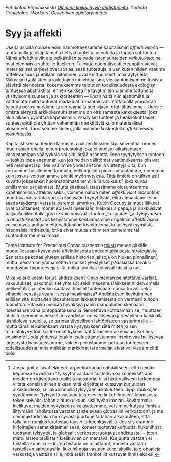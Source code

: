 _Pohdintaa kirjoituksesta [Olemme kaikki hyvin ahdistuneita](https://toimitus.co/2018/07/02/olemme-kaikki-hyvin-ahdistuneita/). Yhdeltä CrimethInc. Workers’ Collectiven opintoryhmältä._

# Syy ja affekti

Useita asioita nousee esiin hahmottaessamme kapitalismin _affektiivisena_ — tuottamalla ja ylläpitämällä tiettyjä tunteita, asenteita ja tapoja suhtautua. Nämä affektit eivät ole pelkästään taloudellisten suhteiden _vaikutuksia_; ne ovat olennaisia suhteille itselleen. Taloutta näennäisesti eteenpäin vievät materiaaliset tarpeet ovat sosiaalisesti tuotettuja, aivan kuten niiden vaatima tottelevaisuus ja erillään pitäminen ovat kulttuurisesti määräytyneitä. Nykyajan työläisten ja kuluttajien individualismi, vieraantumisemme toisista elävistä olennoista, kokemuksemme talouden todellisuudesta ekologian tuntuessa abstraktilta, ennen kaikkea ne tavat miten olemme tottuneita yksityisomaisuuteen ja auktoriteettiin — ilman näitä niin ajattomilta ja välttämättömiltä tuntuvat markkinat romahtaisivat. Yrittämällä ymmärtää taloutta pörssimarkkinoita seuraamalla sen sijaan, että lähtisimme liikkeelle omista eletystä arkikokemuksistamme on oire samasta katkoksesta, joka alun alkaen pyörittää kapitalismia. Yksityiset tunteet ja henkilökohtaiset suhteet eivät ole yhtään vähemmän merkittäviä kuin materiaaliset olosuhteet. Tarvitsemme kielen, jolla voimme keskustella _affektiivisista olosuhteista_.

Kapitalistisen suhteiden tarkastelu näiden linssien läpi selventää, monen muun asian ohella, miten protestointi joka ei onnistu oikaisemaan vastustamiaan vääryyksiä voi silti jättää osanottajilleen tyydytyksen tunteen — joskus jopa enemmän kun jos heidän välittömät vaatimuksensa olisivat heti menneet läpi. Me vaalimme yhdessä toreilla vietettyjä öitä, kun kerroimme toisillemme tarinoita, hetkiä jolloin pidimme pintamme, enemmän kuin joskus voittamiamme pieniä myönnytyksiä. Tätä ilmiötä on tähän asti kuvattu jokseenkin huolimattomasti termillä ”arvokkuus”, joka kuvaa omillamme pärjäämistä. Mutta käsitteellistäessämme olosuhteemme kapitalismissa affektiiviseksi, voimme nähdä miten _affektiiviset olosuhteet_ muuttava vastarinta voi olla itsessään tyydyttävää, eikä ainoastaan keino saada täydempi vatsa ja parempi lämmitys. Kuten Occupy ja muut liikkeet ovat osoittaneet, monet söisivät mielellään hiekkaisia papuja ja nukkuisivat paljaalla tiilimatolla, jos he vain voisivat irtautua _kurjuudest_a, _tylsyydestä_ ja _ahdistuksesta_! Jos kehystämme kohtaamamme ongelmat affektiivisina voi se myös auttaa meitä välttämään tavoittelemasta tai hyväksymästä näennäisiä ratkaisuja, jotka eivät muuta sitä miten tunnemme tai suhtaudumme maailmaan.

Tämä Institute for Precarious Consciousnessin [teksti](https://toimitus.co/2018/07/02/olemme-kaikki-hyvin-ahdistuneita/) menee pitkälle muotoillessaan kysymystä affektiivisesta antikapitalistisesta strategiasta. Sen tapa pakottaa yhteen erillisiä historian jaksoja on hiukan pinnallinen[^1], mutta meidän on ymmärrettävä moiset yleistykset pääasiassa tavaksi muodostaa hypoteeseja siitä, mitkä taktiikat toimivat tässä ja nyt.

Mikä voisi oikeasti torjua ahdistuksen? Onko meidän päihitettävä vartijat, vakuutukset, uskonnolliset yhteisöt sekä masennuslääkkeet niiden omalla pelikentällä, ja jotenkin saatava ihmiset tuntemaan olonsa turvalliseksi vihamielisessä ja vaarallisessa maailmassa? Ahdistuksen lievittäminen erillään sitä tuottavien olosuhteiden lakkauttamisesta on varmasti tuhoon tuomittua. Pitäisikö meidän hyväksyä pahin mahdollinen skenaario itsestäänselvänä johtopäätöksenä ja riennettävä kohtaamaan se, muuttaen ahdistuksemme aseeksi? Jos ahdistus on vallitsevan järjestyksen kaikkialla läsnäoleva suojelija, se tarjoaa täydellisen lähtöpisteen vastarinnalle — mutta tämä ei kuitenkaan vastaa kysymyksen siitä miten jo sen toimintakyvyttömiksi tekemät kykenisivät tällaiseen alkemiaan. Kenties voisimme luoda yhdessä jotakin itseluottamustamme inspiroivaa hallitsevaa järjestystä haastaessamme, valaen perustamme jaettuun tunteeseen todellisuudesta, mitä mitkään markkinat tai armeijat eivät voi viedä meiltä pois.

[^1]: Jospa jipit olisivat eläneet tarpeeksi kauan nähdäkseen, että heidän kepposia kuvaillaan ”tylsyyttä vastaan taistelevaksi koneeksi!” Jos meidän on käytettävä teollisia metaforia, olisi historiallisesti tarkempaa viitata koneilla siihen aikaan mitä kirjoittajat kutsuvat kurjuuden aikakaudeksi, ja liukuhihnoilla tylsyyden aikakauteen. Jippi raukkojen syyttäminen ”tylsyyttä vastaan taistelevien liukuhihnojen” luomisesta tekee selväksi tähän ajatuskulkuun sisältyvän ironian. Sovittamalla kielikuvat meidän nykyiseen aikakauteemme, voisimme kutsua ihmisiä liittymään ”ahdistusta vastaan taistelevaan globaaliin verkostoon”, ja me olemme todellakin niin syvästi juurtuneita tähän aikakauteen, että tällainen rumilus kuulostaa täysin järkeenkäyvältä. Jos siis otamme kirjoittajien sanat kirjaimellisesti, koneet tuottavat kurjuutta, liukuhihnat tuottavat tylsyyttä, ja globaalit verkostot tuottavat ahdistusta — joten marxilaisten teollisten kielikuvien on mentävä. Kurjuutta vastaan ei taistella koneilla — kuten historia on osoittanut, koneita vastaan taistellaan sabotaasilla, liukuhihnoja vastaan korpilakoilla, ja globaaleja verkostoja vastaan sillä, mitä eräät frankofiilit kutsuvat ihmislakoksi.

